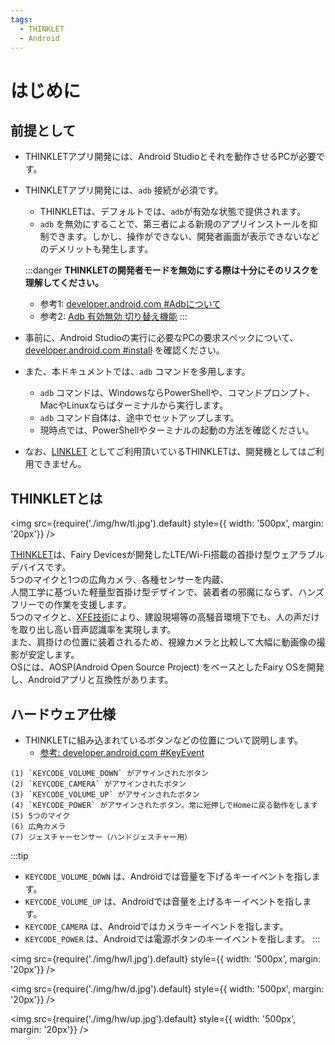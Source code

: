 ```yaml
---
tags:
  - THINKLET
  - Android
---
```


# はじめに
## 前提として
- THINKLETアプリ開発には、Android Studioとそれを動作させるPCが必要です。
- THINKLETアプリ開発には、`adb` 接続が必須です。
  - THINKLETは、デフォルトでは、`adb`が有効な状態で提供されます。
  - `adb` を無効にすることで、第三者による新規のアプリインストールを抑制できます。しかし、操作ができない、開発者画面が表示できないなどのデメリットも発生します。  

  :::danger
  **THINKLETの開発者モードを無効にする際は十分にそのリスクを理解してください。**
    - 参考1: [developer.android.com #Adbについて](https://developer.android.com/studio/command-line/adb)
    - 参考2: [Adb 有効無効 切り替え機能](https://github.com/FairyDevicesRD/thinklet.app.sdk#%E9%96%8B%E7%99%BA%E8%80%85%E3%83%A2%E3%83%BC%E3%83%89)
  :::

- 事前に、Android Studioの実行に必要なPCの要求スペックについて、[developer.android.com #install](https://developer.android.com/studio/install?hl=ja) を確認ください。
- また、本ドキュメントでは、`adb` コマンドを多用します。
  - `adb` コマンドは、WindowsならPowerShellや、コマンドプロンプト、MacやLinuxならばターミナルから実行します。
  - `adb` コマンド自体は、途中でセットアップします。
  - 現時点では、PowerShellやターミナルの起動の方法を確認ください。
- なお、[LINKLET](https://linklet.ai/) としてご利用頂いているTHINKLETは、開発機としてはご利用できません。

## THINKLETとは

<img
  src={require('./img/hw/tl.jpg').default}
  style={{ width: '500px', margin: '20px'}}
/>

[THINKLET](https://mimi.fairydevices.jp/technology/device/thinklet/)は、Fairy Devicesが開発したLTE/Wi-Fi搭載の首掛け型ウェアラブルデバイスです。  
5つのマイクと1つの広角カメラ、各種センサーを内蔵、  
人間工学に基づいた軽量型首掛け型デザインで、装着者の邪魔にならず、ハンズフリーでの作業を支援します。  
5つのマイクと、[XFE技術](https://mimi.fairydevices.jp/technology/edge/xfe/)により、建設現場等の高騒音環境下でも、人の声だけを取り出し高い音声認識率を実現します。  
また、肩掛けの位置に装着されるため、視線カメラと比較して大幅に動画像の撮影が安定します。  
OSには、AOSP(Android Open Source Project) をベースとしたFairy OSを開発し、Androidアプリと互換性があります。

## ハードウェア仕様
- THINKLETに組み込まれているボタンなどの位置について説明します。
  - [参考: developer.android.com #KeyEvent](https://developer.android.com/reference/android/view/KeyEvent)

```
(1) `KEYCODE_VOLUME_DOWN` がアサインされたボタン
(2) `KEYCODE_CAMERA` がアサインされたボタン
(3) `KEYCODE_VOLUME_UP` がアサインされたボタン
(4) `KEYCODE_POWER` がアサインされたボタン。常に短押しでHomeに戻る動作をします
(5) 5つのマイク
(6) 広角カメラ
(7) ジェスチャーセンサー（ハンドジェスチャー用）
```

:::tip
- `KEYCODE_VOLUME_DOWN` は、Androidでは音量を下げるキーイベントを指します。
- `KEYCODE_VOLUME_UP` は、Androidでは音量を上げるキーイベントを指します。
- `KEYCODE_CAMERA` は、Androidではカメラキーイベントを指します。
- `KEYCODE_POWER` は、Androidでは電源ボタンのキーイベントを指します。
:::

<img
  src={require('./img/hw/l.jpg').default}
  style={{ width: '500px', margin: '20px'}}
/>

<img
  src={require('./img/hw/d.jpg').default}
  style={{ width: '500px', margin: '20px'}}
/>

<img
  src={require('./img/hw/up.jpg').default}
  style={{ width: '500px', margin: '20px'}}
/>
